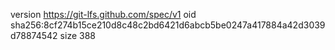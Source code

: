 version https://git-lfs.github.com/spec/v1
oid sha256:8cf274b15ce210d8c48c2bd6421d6abcb5be0247a417884a42d3039d78874542
size 388

